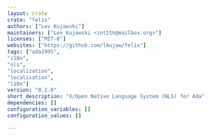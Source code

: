 ```yaml
---
layout: crate
crate: "felix"
authors: ["Lev Kujawski"]
maintainers: ["Lev Kujawski <int21h@mailbox.org>"]
licenses: ["MIT-0"]
websites: ["https://github.com/lkujaw/felix"]
tags: ["ada1995",
"i18n",
"nls",
"localization",
"localisation",
"l10n"]
version: "0.2.0"
short_description: "X/Open Native Language System (NLS) for Ada"
dependencies: []
configuration_variables: []
configuration_values: []

---
```



